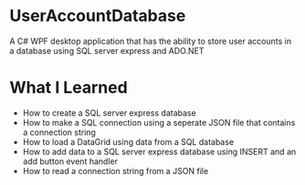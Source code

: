# UserAccountDatabase
A C# WPF desktop application that has the ability to store user accounts in a database using SQL server express and ADO.NET

# What I Learned
* How to create a SQL server express database
* How to make a SQL connection using a seperate JSON file that contains a connection string
* How to load a DataGrid using data from a SQL database
* How to add data to a SQL server express database using INSERT and an add button event handler
* How to read a connection string from a JSON file

